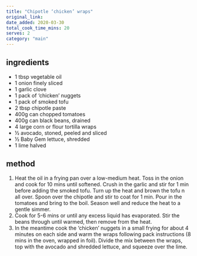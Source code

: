 ```yaml
---
title: "Chipotle ‘chicken’ wraps"
original_link:
date_added: 2020-03-30
total_cook_time_mins: 20
serves: 2
category: "main"
---
```


## ingredients

- 1 tbsp vegetable oil
- 1 onion finely sliced
- 1 garlic clove
- 1 pack of ‘chicken’ nuggets
- 1 pack of smoked tofu
- 2 tbsp chipotle paste
- 400g can chopped tomatoes
- 400g can black beans, drained
- 4 large corn or flour tortilla wraps
- ½ avocado, stoned, peeled and sliced
- ½ Baby Gem lettuce, shredded
- 1 lime halved

## method

1. Heat the oil in a frying pan over a low-medium heat. Toss in the onion and cook for 10 mins until softened. Crush in the garlic and stir for 1 min before adding the smoked tofu. Turn up the heat and brown the tofu n all over. Spoon over the chipotle and stir to coat for 1 min. Pour in the tomatoes and bring to the boil. Season well and reduce the heat to a gentle simmer.
2. Cook for 5-6 mins or until any excess liquid has evaporated. Stir the beans through until warmed, then remove from the heat.
3. In the meantime cook the ‘chicken’ nuggets in a small frying for about 4 minutes on each side and warm the wraps following pack instructions (8 mins in the oven, wrapped in foil). Divide the mix between the wraps, top with the avocado and shredded lettuce, and squeeze over the lime.
